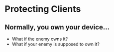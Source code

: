 # Protecting Clients

## Normally, you own your device...
* What if the enemy owns it?
* What if your enemy is supposed to own it?
